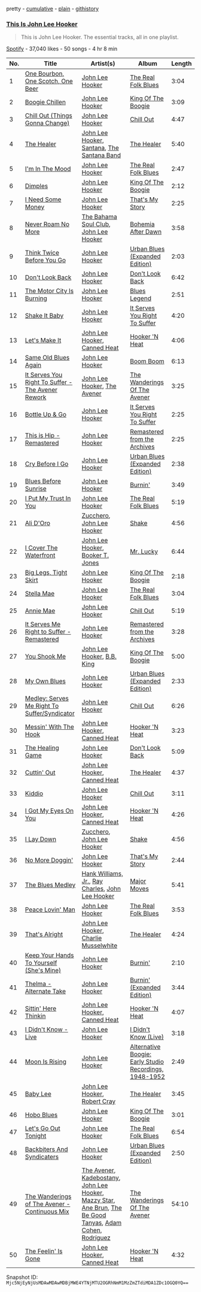 pretty - [cumulative](/playlists/cumulative/37i9dQZF1DZ06evO0RLWgA.md) - [plain](/playlists/plain/37i9dQZF1DZ06evO0RLWgA) - [githistory](https://github.githistory.xyz/mackorone/spotify-playlist-archive/blob/main/playlists/plain/37i9dQZF1DZ06evO0RLWgA)

### [This Is John Lee Hooker](https://open.spotify.com/playlist/37i9dQZF1DZ06evO0RLWgA)

> This is John Lee Hooker\. The essential tracks, all in one playlist.

[Spotify](https://open.spotify.com/user/spotify) - 37,040 likes - 50 songs - 4 hr 8 min

| No. | Title | Artist(s) | Album | Length |
|---|---|---|---|---|
| 1 | [One Bourbon, One Scotch, One Beer](https://open.spotify.com/track/2dp14VWbIxOVNmaWKkVB1r) | [John Lee Hooker](https://open.spotify.com/artist/1yNOfXGQNGjAynk77wv85x) | [The Real Folk Blues](https://open.spotify.com/album/6AToTGNfNIiOSMcl6xGJTY) | 3:04 |
| 2 | [Boogie Chillen](https://open.spotify.com/track/7mNFrf8IfgaWMFCz64CtK4) | [John Lee Hooker](https://open.spotify.com/artist/1yNOfXGQNGjAynk77wv85x) | [King Of The Boogie](https://open.spotify.com/album/397nqvmmvM4MhJwL3Opf9F) | 3:09 |
| 3 | [Chill Out \(Things Gonna Change\)](https://open.spotify.com/track/3SQwVXJork7A75pRnQLgtf) | [John Lee Hooker](https://open.spotify.com/artist/1yNOfXGQNGjAynk77wv85x) | [Chill Out](https://open.spotify.com/album/6iOdCnIfgJBuFcg3KAyBAE) | 4:47 |
| 4 | [The Healer](https://open.spotify.com/track/3h7tr47MIwSz0i53YzliBg) | [John Lee Hooker](https://open.spotify.com/artist/1yNOfXGQNGjAynk77wv85x), [Santana](https://open.spotify.com/artist/6GI52t8N5F02MxU0g5U69P), [The Santana Band](https://open.spotify.com/artist/6pl0BgEA0h0mHralJp2DdE) | [The Healer](https://open.spotify.com/album/2jKj2prskANfjyo13navEs) | 5:40 |
| 5 | [I'm In The Mood](https://open.spotify.com/track/6iQ0OIxisPxhzEICEXtaWS) | [John Lee Hooker](https://open.spotify.com/artist/1yNOfXGQNGjAynk77wv85x) | [The Real Folk Blues](https://open.spotify.com/album/6AToTGNfNIiOSMcl6xGJTY) | 2:47 |
| 6 | [Dimples](https://open.spotify.com/track/69sTZUnybfPzxEvdkOySX8) | [John Lee Hooker](https://open.spotify.com/artist/1yNOfXGQNGjAynk77wv85x) | [King Of The Boogie](https://open.spotify.com/album/397nqvmmvM4MhJwL3Opf9F) | 2:12 |
| 7 | [I Need Some Money](https://open.spotify.com/track/6vKjJqK3XRQsRn91dsUWAY) | [John Lee Hooker](https://open.spotify.com/artist/1yNOfXGQNGjAynk77wv85x) | [That's My Story](https://open.spotify.com/album/7IudsICOiqekfeig8EZ5PE) | 2:25 |
| 8 | [Never Roam No More](https://open.spotify.com/track/6726edIl6xRsfTuyrtwHRi) | [The Bahama Soul Club](https://open.spotify.com/artist/2xcyMeQhPSRjXrSVZDkVGo), [John Lee Hooker](https://open.spotify.com/artist/1yNOfXGQNGjAynk77wv85x) | [Bohemia After Dawn](https://open.spotify.com/album/4dotRnBEHH2pfh4ldApZ4d) | 3:58 |
| 9 | [Think Twice Before You Go](https://open.spotify.com/track/2IV2NdDBpCUhKmmIT841Po) | [John Lee Hooker](https://open.spotify.com/artist/1yNOfXGQNGjAynk77wv85x) | [Urban Blues \(Expanded Edition\)](https://open.spotify.com/album/5QCX3rK4zjRiUknme1gQ9x) | 2:03 |
| 10 | [Don't Look Back](https://open.spotify.com/track/33aN8gQjmqzR674A0bEwBn) | [John Lee Hooker](https://open.spotify.com/artist/1yNOfXGQNGjAynk77wv85x) | [Don't Look Back](https://open.spotify.com/album/6R6gJ4JjmHEeUdimoHpIHE) | 6:42 |
| 11 | [The Motor City Is Burning](https://open.spotify.com/track/3BEMA3t4qzJeV2oo3uH8pW) | [John Lee Hooker](https://open.spotify.com/artist/1yNOfXGQNGjAynk77wv85x) | [Blues Legend](https://open.spotify.com/album/3gYuOHywliM9xrlMYgL94w) | 2:51 |
| 12 | [Shake It Baby](https://open.spotify.com/track/69AMgoqKt39WvDRFIX6WQw) | [John Lee Hooker](https://open.spotify.com/artist/1yNOfXGQNGjAynk77wv85x) | [It Serves You Right To Suffer](https://open.spotify.com/album/7Fizhioivpqy1oSn6R7zcV) | 4:20 |
| 13 | [Let's Make It](https://open.spotify.com/track/7EGw2guJbgCqNAP6HHtPmR) | [John Lee Hooker](https://open.spotify.com/artist/1yNOfXGQNGjAynk77wv85x), [Canned Heat](https://open.spotify.com/artist/27a0GiCba9K9lnkKidroFU) | [Hooker 'N Heat](https://open.spotify.com/album/0D0s7xWS9xH5x2PXO4fVw3) | 4:06 |
| 14 | [Same Old Blues Again](https://open.spotify.com/track/34DADpi4VumTjOXEkLbrNc) | [John Lee Hooker](https://open.spotify.com/artist/1yNOfXGQNGjAynk77wv85x) | [Boom Boom](https://open.spotify.com/album/5Bsx6KPTdZfbmwIWbxK0wo) | 6:13 |
| 15 | [It Serves You Right To Suffer \- The Avener Rework](https://open.spotify.com/track/35mKWzraWktvQcTGfuAHbV) | [John Lee Hooker](https://open.spotify.com/artist/1yNOfXGQNGjAynk77wv85x), [The Avener](https://open.spotify.com/artist/0e6qzpphJHtObTSwD75mi0) | [The Wanderings Of The Avener](https://open.spotify.com/album/6dUvmAyjqJv11TAWNoxsBP) | 3:25 |
| 16 | [Bottle Up & Go](https://open.spotify.com/track/0X1w7fhjareYB8kfqW25Rf) | [John Lee Hooker](https://open.spotify.com/artist/1yNOfXGQNGjAynk77wv85x) | [It Serves You Right To Suffer](https://open.spotify.com/album/7Fizhioivpqy1oSn6R7zcV) | 2:25 |
| 17 | [This is Hip \- Remastered](https://open.spotify.com/track/4gUQvpeHV3Itf2WAX0CdjI) | [John Lee Hooker](https://open.spotify.com/artist/1yNOfXGQNGjAynk77wv85x) | [Remastered from the Archives](https://open.spotify.com/album/1ptcOYwu6UZRrCZhFisQEn) | 2:25 |
| 18 | [Cry Before I Go](https://open.spotify.com/track/7jskfadkwgveJrlF3KNqbb) | [John Lee Hooker](https://open.spotify.com/artist/1yNOfXGQNGjAynk77wv85x) | [Urban Blues \(Expanded Edition\)](https://open.spotify.com/album/5QCX3rK4zjRiUknme1gQ9x) | 2:38 |
| 19 | [Blues Before Sunrise](https://open.spotify.com/track/0gHeDEGKk5Pnm3LfgrY9tG) | [John Lee Hooker](https://open.spotify.com/artist/1yNOfXGQNGjAynk77wv85x) | [Burnin'](https://open.spotify.com/album/3H0HdocoAAEEfiDfcRZauz) | 3:49 |
| 20 | [I Put My Trust In You](https://open.spotify.com/track/3de9QMMvkyDop04qy2w92t) | [John Lee Hooker](https://open.spotify.com/artist/1yNOfXGQNGjAynk77wv85x) | [The Real Folk Blues](https://open.spotify.com/album/6AToTGNfNIiOSMcl6xGJTY) | 5:19 |
| 21 | [Ali D'Oro](https://open.spotify.com/track/0U2g0D3nV8oS6qdEAqYZqT) | [Zucchero](https://open.spotify.com/artist/2KftmGt9sk1yLjsAoloC3M), [John Lee Hooker](https://open.spotify.com/artist/1yNOfXGQNGjAynk77wv85x) | [Shake](https://open.spotify.com/album/7iW0lg3yMzmO47L2yjCBHn) | 4:56 |
| 22 | [I Cover The Waterfront](https://open.spotify.com/track/0xMtJ4O7DK86F8JF4p9hn6) | [John Lee Hooker](https://open.spotify.com/artist/1yNOfXGQNGjAynk77wv85x), [Booker T\. Jones](https://open.spotify.com/artist/6J3pUmw6KX1LqyLQkP0k9U) | [Mr\. Lucky](https://open.spotify.com/album/3OWlts4JGY6PZcg8ULY2tW) | 6:44 |
| 23 | [Big Legs, Tight Skirt](https://open.spotify.com/track/7iVRdJkeJPDIDAqy7ExRYu) | [John Lee Hooker](https://open.spotify.com/artist/1yNOfXGQNGjAynk77wv85x) | [King Of The Boogie](https://open.spotify.com/album/397nqvmmvM4MhJwL3Opf9F) | 2:18 |
| 24 | [Stella Mae](https://open.spotify.com/track/1kUbawlVQyu6oZzKRn6RYe) | [John Lee Hooker](https://open.spotify.com/artist/1yNOfXGQNGjAynk77wv85x) | [The Real Folk Blues](https://open.spotify.com/album/6AToTGNfNIiOSMcl6xGJTY) | 3:04 |
| 25 | [Annie Mae](https://open.spotify.com/track/2zpDRicyt7YqxFVJ2S3uc7) | [John Lee Hooker](https://open.spotify.com/artist/1yNOfXGQNGjAynk77wv85x) | [Chill Out](https://open.spotify.com/album/6iOdCnIfgJBuFcg3KAyBAE) | 5:19 |
| 26 | [It Serves Me Right to Suffer \- Remastered](https://open.spotify.com/track/0fzwnjua86MZYaQR9BkOyD) | [John Lee Hooker](https://open.spotify.com/artist/1yNOfXGQNGjAynk77wv85x) | [Remastered from the Archives](https://open.spotify.com/album/1ptcOYwu6UZRrCZhFisQEn) | 3:28 |
| 27 | [You Shook Me](https://open.spotify.com/track/5KYlh46iJUzViGrydbHpuY) | [John Lee Hooker](https://open.spotify.com/artist/1yNOfXGQNGjAynk77wv85x), [B.B\. King](https://open.spotify.com/artist/5xLSa7l4IV1gsQfhAMvl0U) | [King Of The Boogie](https://open.spotify.com/album/397nqvmmvM4MhJwL3Opf9F) | 5:00 |
| 28 | [My Own Blues](https://open.spotify.com/track/0GlMkhYvq1usAq45nFOh7o) | [John Lee Hooker](https://open.spotify.com/artist/1yNOfXGQNGjAynk77wv85x) | [Urban Blues \(Expanded Edition\)](https://open.spotify.com/album/5QCX3rK4zjRiUknme1gQ9x) | 2:33 |
| 29 | [Medley: Serves Me Right To Suffer/Syndicator](https://open.spotify.com/track/0XiKlXNrY8b7qlAaB2MjY3) | [John Lee Hooker](https://open.spotify.com/artist/1yNOfXGQNGjAynk77wv85x) | [Chill Out](https://open.spotify.com/album/6iOdCnIfgJBuFcg3KAyBAE) | 6:26 |
| 30 | [Messin' With The Hook](https://open.spotify.com/track/1R1NIZpyN47AJa3to8vu0x) | [John Lee Hooker](https://open.spotify.com/artist/1yNOfXGQNGjAynk77wv85x), [Canned Heat](https://open.spotify.com/artist/27a0GiCba9K9lnkKidroFU) | [Hooker 'N Heat](https://open.spotify.com/album/0D0s7xWS9xH5x2PXO4fVw3) | 3:23 |
| 31 | [The Healing Game](https://open.spotify.com/track/0sbMYtcLDCPxBte1VxzNFd) | [John Lee Hooker](https://open.spotify.com/artist/1yNOfXGQNGjAynk77wv85x) | [Don't Look Back](https://open.spotify.com/album/6R6gJ4JjmHEeUdimoHpIHE) | 5:09 |
| 32 | [Cuttin' Out](https://open.spotify.com/track/0F2IrV5ZPVUD5SP6gLHlie) | [John Lee Hooker](https://open.spotify.com/artist/1yNOfXGQNGjAynk77wv85x), [Canned Heat](https://open.spotify.com/artist/27a0GiCba9K9lnkKidroFU) | [The Healer](https://open.spotify.com/album/2jKj2prskANfjyo13navEs) | 4:37 |
| 33 | [Kiddio](https://open.spotify.com/track/27Rli2IVNCQ5ahAXK2jAqZ) | [John Lee Hooker](https://open.spotify.com/artist/1yNOfXGQNGjAynk77wv85x) | [Chill Out](https://open.spotify.com/album/6iOdCnIfgJBuFcg3KAyBAE) | 3:11 |
| 34 | [I Got My Eyes On You](https://open.spotify.com/track/2AxC0hBTjAslD0sZAywCzU) | [John Lee Hooker](https://open.spotify.com/artist/1yNOfXGQNGjAynk77wv85x), [Canned Heat](https://open.spotify.com/artist/27a0GiCba9K9lnkKidroFU) | [Hooker 'N Heat](https://open.spotify.com/album/0D0s7xWS9xH5x2PXO4fVw3) | 4:26 |
| 35 | [I Lay Down](https://open.spotify.com/track/1ZNcJrNdX4HbO6NGj8tlaL) | [Zucchero](https://open.spotify.com/artist/2KftmGt9sk1yLjsAoloC3M), [John Lee Hooker](https://open.spotify.com/artist/1yNOfXGQNGjAynk77wv85x) | [Shake](https://open.spotify.com/album/6X76YOntJCyiiFvaIZgRdA) | 4:56 |
| 36 | [No More Doggin'](https://open.spotify.com/track/1zLunDGKySWa7Gwsif5Ckc) | [John Lee Hooker](https://open.spotify.com/artist/1yNOfXGQNGjAynk77wv85x) | [That's My Story](https://open.spotify.com/album/7IudsICOiqekfeig8EZ5PE) | 2:44 |
| 37 | [The Blues Medley](https://open.spotify.com/track/4iX3VpT5WSW39gRmbaOqvt) | [Hank Williams, Jr.](https://open.spotify.com/artist/2dyeCWctcFRt3Pha76ONgb), [Ray Charles](https://open.spotify.com/artist/1eYhYunlNJlDoQhtYBvPsi), [John Lee Hooker](https://open.spotify.com/artist/1yNOfXGQNGjAynk77wv85x) | [Major Moves](https://open.spotify.com/album/4BLeM6ZK9bj8WbXln2JZRn) | 5:41 |
| 38 | [Peace Lovin' Man](https://open.spotify.com/track/2rcqFSD81SzmYig0a06rLr) | [John Lee Hooker](https://open.spotify.com/artist/1yNOfXGQNGjAynk77wv85x) | [The Real Folk Blues](https://open.spotify.com/album/6AToTGNfNIiOSMcl6xGJTY) | 3:53 |
| 39 | [That's Alright](https://open.spotify.com/track/629O26FoFJ6uYOOK7mwyOI) | [John Lee Hooker](https://open.spotify.com/artist/1yNOfXGQNGjAynk77wv85x), [Charlie Musselwhite](https://open.spotify.com/artist/4NikxGoDm5LGVYAHj0Euoc) | [The Healer](https://open.spotify.com/album/2jKj2prskANfjyo13navEs) | 4:24 |
| 40 | [Keep Your Hands To Yourself \(She's Mine\)](https://open.spotify.com/track/0QwrOUaXvquj1IM8oqiBIo) | [John Lee Hooker](https://open.spotify.com/artist/1yNOfXGQNGjAynk77wv85x) | [Burnin'](https://open.spotify.com/album/3H0HdocoAAEEfiDfcRZauz) | 2:10 |
| 41 | [Thelma \- Alternate Take](https://open.spotify.com/track/2NtSmA7wgvSL1GTxLzts49) | [John Lee Hooker](https://open.spotify.com/artist/1yNOfXGQNGjAynk77wv85x) | [Burnin' \(Expanded Edition\)](https://open.spotify.com/album/2TcX6tK7kN3HQ8I4uIHYbW) | 3:44 |
| 42 | [Sittin' Here Thinkin](https://open.spotify.com/track/5HrztaUeeQaraA5IsBWzm6) | [John Lee Hooker](https://open.spotify.com/artist/1yNOfXGQNGjAynk77wv85x), [Canned Heat](https://open.spotify.com/artist/27a0GiCba9K9lnkKidroFU) | [Hooker 'N Heat](https://open.spotify.com/album/0D0s7xWS9xH5x2PXO4fVw3) | 4:07 |
| 43 | [I Didn't Know \- Live](https://open.spotify.com/track/6F3ISKBxgwCmV7jpORqLMb) | [John Lee Hooker](https://open.spotify.com/artist/1yNOfXGQNGjAynk77wv85x) | [I Didn't Know \(Live\)](https://open.spotify.com/album/0PctMnTS6t6dNvnxwGsLPi) | 3:18 |
| 44 | [Moon Is Rising](https://open.spotify.com/track/3WaC3Xx9ipaIAWE6OwpzCF) | [John Lee Hooker](https://open.spotify.com/artist/1yNOfXGQNGjAynk77wv85x) | [Alternative Boogie: Early Studio Recordings, 1948\-1952](https://open.spotify.com/album/0rGdGbskTT8NnfJwfDVEkc) | 2:49 |
| 45 | [Baby Lee](https://open.spotify.com/track/1WvDNX2WrUppAFBKO7aYA5) | [John Lee Hooker](https://open.spotify.com/artist/1yNOfXGQNGjAynk77wv85x), [Robert Cray](https://open.spotify.com/artist/6eMlKSBFAoXVJLoeHmwKEj) | [The Healer](https://open.spotify.com/album/2jKj2prskANfjyo13navEs) | 3:45 |
| 46 | [Hobo Blues](https://open.spotify.com/track/6SVdBlIXlYwqcbYZSfjJjy) | [John Lee Hooker](https://open.spotify.com/artist/1yNOfXGQNGjAynk77wv85x) | [King Of The Boogie](https://open.spotify.com/album/397nqvmmvM4MhJwL3Opf9F) | 3:01 |
| 47 | [Let's Go Out Tonight](https://open.spotify.com/track/4JjcjkUvtgf4qwOCaqbqoF) | [John Lee Hooker](https://open.spotify.com/artist/1yNOfXGQNGjAynk77wv85x) | [The Real Folk Blues](https://open.spotify.com/album/6AToTGNfNIiOSMcl6xGJTY) | 6:54 |
| 48 | [Backbiters And Syndicaters](https://open.spotify.com/track/1Hp3DVGqIm7ydG7F5u6E0l) | [John Lee Hooker](https://open.spotify.com/artist/1yNOfXGQNGjAynk77wv85x) | [Urban Blues \(Expanded Edition\)](https://open.spotify.com/album/5QCX3rK4zjRiUknme1gQ9x) | 2:50 |
| 49 | [The Wanderings of The Avener \- Continuous Mix](https://open.spotify.com/track/5FH2dK89RFAs293DDuV31z) | [The Avener](https://open.spotify.com/artist/0e6qzpphJHtObTSwD75mi0), [Kadebostany](https://open.spotify.com/artist/3IVrpJxHeUFoYP4H6bxg57), [John Lee Hooker](https://open.spotify.com/artist/1yNOfXGQNGjAynk77wv85x), [Mazzy Star](https://open.spotify.com/artist/37w38cCSGgKLdayTRjna4W), [Ane Brun](https://open.spotify.com/artist/2L3kwZFd16zjHz9a5kEPAm), [The Be Good Tanyas](https://open.spotify.com/artist/37PywjKNsxHji5F9eFODF2), [Adam Cohen](https://open.spotify.com/artist/1sKo8LpXbhcTHtd9moNCMk), [Rodríguez](https://open.spotify.com/artist/5PrHzxc3kFm4hIrGNmelpX) | [The Wanderings Of The Avener](https://open.spotify.com/album/6dUvmAyjqJv11TAWNoxsBP) | 54:10 |
| 50 | [The Feelin' Is Gone](https://open.spotify.com/track/5GPTI1Iw5ZSZbOVgysIOVe) | [John Lee Hooker](https://open.spotify.com/artist/1yNOfXGQNGjAynk77wv85x), [Canned Heat](https://open.spotify.com/artist/27a0GiCba9K9lnkKidroFU) | [Hooker 'N Heat](https://open.spotify.com/album/0D0s7xWS9xH5x2PXO4fVw3) | 4:32 |

Snapshot ID: `Mjc5NjEyNjUsMDAwMDAwMDBjMWE4YTNjMTU2OGRhNmM1MzZmZTdiMDA1ZDc1OGQ0YQ==`
